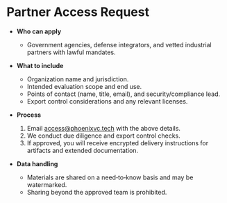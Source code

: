 # Partner Access Request

- **Who can apply**

  - Government agencies, defense integrators, and vetted industrial partners
    with lawful mandates.

- **What to include**

  - Organization name and jurisdiction.
  - Intended evaluation scope and end use.
  - Points of contact (name, title, email), and security/compliance lead.
  - Export control considerations and any relevant licenses.

- **Process**

  1. Email <access@phoenixvc.tech> with the above details.
  2. We conduct due diligence and export control checks.
  3. If approved, you will receive encrypted delivery instructions for artifacts
     and extended documentation.

- **Data handling**
  - Materials are shared on a need‑to‑know basis and may be watermarked.
  - Sharing beyond the approved team is prohibited.
